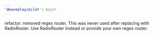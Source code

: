 ```yaml
---
'@waveplay/pilot': major
---
```


refactor: removed regex router. This was never used after replacing with RadixRouter. Use RadixRouter instead or provide your own regex router.
